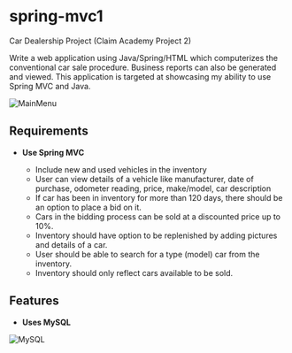 # spring-mvc1
Car Dealership Project
(Claim Academy Project 2)

Write a web application using Java/Spring/HTML which computerizes the conventional car sale procedure. Business reports can also be generated and viewed.
This application is targeted at showcasing my ability to use Spring MVC and Java.

![MainMenu](https://github.com/snTammy/spring-mvc1/blob/main/src/main/dealershipInventory.png)

## Requirements 

- __Use Spring MVC__

  - Include new and used vehicles in the inventory 
  -	User can view details of a vehicle like manufacturer, date of purchase, odometer reading, price, make/model, car description
  -	If car has been in inventory for more than 120 days, there should be an option to place a bid on it.
  -	Cars in the bidding process can be sold at a discounted price up to 10%.
  - Inventory should have option to be replenished by adding pictures and details of a car.
  - User should be able to search for a type (model) car from the inventory.
  - Inventory should only reflect cars available to be sold.
 
## Features

- __Uses MySQL__

![MySQL](https://github.com/snTammy/spring-mvc1/blob/main/src/main/mySQL.PNG)
